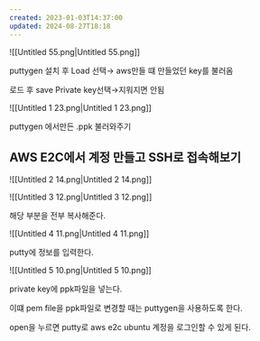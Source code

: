 ```yaml
---
created: 2023-01-03T14:37:00
updated: 2024-08-27T18:18
---
```

![[Untitled 55.png|Untitled 55.png]]

puttygen 설치 후 Load 선택→ aws만들 떄 만들었던 key를 불러옴

로드 후 save Private key선택→지워지면 안됨

  

![[Untitled 1 23.png|Untitled 1 23.png]]

puttygen 에서만든 .ppk 불러와주기

  

## AWS E2C에서 계정 만들고 SSH로 접속해보기

![[Untitled 2 14.png|Untitled 2 14.png]]

  

  

![[Untitled 3 12.png|Untitled 3 12.png]]

해당 부분을 전부 복사해준다.

![[Untitled 4 11.png|Untitled 4 11.png]]

  

putty에 정보를 입력한다.

  

![[Untitled 5 10.png|Untitled 5 10.png]]

private key에 ppk파일을 넣는다.

  

이떄 pem file을 ppk파일로 변경할 때는 puttygen을 사용하도록 한다.

  

open을 누르면 putty로 aws e2c ubuntu 계정을 로그인할 수 있게 된다.